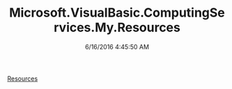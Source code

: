 ﻿---
title: Microsoft.VisualBasic.ComputingServices.My.Resources
date: 6/16/2016 4:45:50 AM
---

[Resources](T-Microsoft.VisualBasic.ComputingServices.My.Resources.Resources.html)
